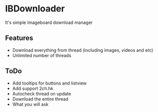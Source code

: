 # IBDownloader
It's simple Imageboard download manager

## Features

* Download everything from thread (including images, videos and etc)
* Unlimited number of threads

## ToDo
* Add tooltips for buttons and listview
* Add support 2ch.hk
* Autocheck thread on update
* Download the entire thread
* What you will ask
